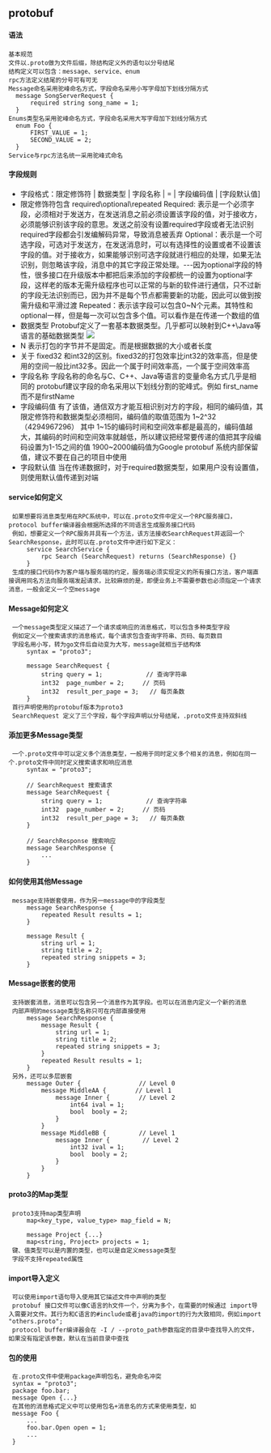 ## protobuf

#### 语法
```$xslt
基本规范
文件以.proto做为文件后缀，除结构定义外的语句以分号结尾
结构定义可以包含：message、service、enum
rpc方法定义结尾的分号可有可无
Message命名采用驼峰命名方式，字段命名采用小写字母加下划线分隔方式
  message SongServerRequest {
      required string song_name = 1;
  }
Enums类型名采用驼峰命名方式，字段命名采用大写字母加下划线分隔方式
  enum Foo {
      FIRST_VALUE = 1;
      SECOND_VALUE = 2;
  }
Service与rpc方法名统一采用驼峰式命名
```

#### 字段规则
* 字段格式：限定修饰符 | 数据类型 | 字段名称 | = | 字段编码值 | [字段默认值]
* 限定修饰符包含 required\optional\repeated
Required: 表示是一个必须字段，必须相对于发送方，在发送消息之前必须设置该字段的值，对于接收方，必须能够识别该字段的意思。发送之前没有设置required字段或者无法识别required字段都会引发编解码异常，导致消息被丢弃
Optional：表示是一个可选字段，可选对于发送方，在发送消息时，可以有选择性的设置或者不设置该字段的值。对于接收方，如果能够识别可选字段就进行相应的处理，如果无法识别，则忽略该字段，消息中的其它字段正常处理。---因为optional字段的特性，很多接口在升级版本中都把后来添加的字段都统一的设置为optional字段，这样老的版本无需升级程序也可以正常的与新的软件进行通信，只不过新的字段无法识别而已，因为并不是每个节点都需要新的功能，因此可以做到按需升级和平滑过渡
Repeated：表示该字段可以包含0~N个元素。其特性和optional一样，但是每一次可以包含多个值。可以看作是在传递一个数组的值
* 数据类型
Protobuf定义了一套基本数据类型。几乎都可以映射到C++\Java等语言的基础数据类型 
![](http://www.topgoer.com/static/wei/5/1.png)
* N 表示打包的字节并不是固定。而是根据数据的大小或者长度
* 关于 fixed32 和int32的区别。fixed32的打包效率比int32的效率高，但是使用的空间一般比int32多。因此一个属于时间效率高，一个属于空间效率高
* 字段名称
字段名称的命名与C、C++、Java等语言的变量命名方式几乎是相同的
protobuf建议字段的命名采用以下划线分割的驼峰式。例如 first_name 而不是firstName
* 字段编码值
有了该值，通信双方才能互相识别对方的字段，相同的编码值，其限定修饰符和数据类型必须相同，编码值的取值范围为 1~2^32（4294967296）
其中 1~15的编码时间和空间效率都是最高的，编码值越大，其编码的时间和空间效率就越低，所以建议把经常要传递的值把其字段编码设置为1-15之间的值
1900~2000编码值为Google protobuf 系统内部保留值，建议不要在自己的项目中使用
* 字段默认值
当在传递数据时，对于required数据类型，如果用户没有设置值，则使用默认值传递到对端

####  service如何定义
     如果想要将消息类型用在RPC系统中，可以在.proto文件中定义一个RPC服务接口，protocol buffer编译器会根据所选择的不同语言生成服务接口代码
     例如，想要定义一个RPC服务并具有一个方法，该方法接收SearchRequest并返回一个SearchResponse，此时可以在.proto文件中进行如下定义：
         service SearchService {
             rpc Search (SearchRequest) returns (SearchResponse) {}
         }
     生成的接口代码作为客户端与服务端的约定，服务端必须实现定义的所有接口方法，客户端直接调用同名方法向服务端发起请求，比较麻烦的是，即便业务上不需要参数也必须指定一个请求消息，一般会定义一个空message
     
#### Message如何定义
     一个message类型定义描述了一个请求或响应的消息格式，可以包含多种类型字段
     例如定义一个搜索请求的消息格式，每个请求包含查询字符串、页码、每页数目
     字段名用小写，转为go文件后自动变为大写，message就相当于结构体
         syntax = "proto3";
     
         message SearchRequest {
             string query = 1;            // 查询字符串
             int32  page_number = 2;     // 页码
             int32  result_per_page = 3;   // 每页条数
         }
     首行声明使用的protobuf版本为proto3
     SearchRequest 定义了三个字段，每个字段声明以分号结尾，.proto文件支持双斜线
     
#### 添加更多Message类型
     一个.proto文件中可以定义多个消息类型，一般用于同时定义多个相关的消息，例如在同一个.proto文件中同时定义搜索请求和响应消息
         syntax = "proto3";
     
         // SearchRequest 搜索请求
         message SearchRequest {
             string query = 1;            // 查询字符串
             int32  page_number = 2;     // 页码
             int32  result_per_page = 3;   // 每页条数
         }
     
         // SearchResponse 搜索响应
         message SearchResponse {
             ...
         }
         
#### 如何使用其他Message
     message支持嵌套使用，作为另一message中的字段类型
         message SearchResponse {
             repeated Result results = 1;
         }
     
         message Result {
             string url = 1;
             string title = 2;
             repeated string snippets = 3;
         }
         
#### Message嵌套的使用
     支持嵌套消息，消息可以包含另一个消息作为其字段。也可以在消息内定义一个新的消息
     内部声明的message类型名称只可在内部直接使用
         message SearchResponse {
             message Result {
                 string url = 1;
                 string title = 2;
                 repeated string snippets = 3;
             }
             repeated Result results = 1;
         }
     另外，还可以多层嵌套
         message Outer {                // Level 0
             message MiddleAA {        // Level 1
                 message Inner {        // Level 2
                     int64 ival = 1;
                     bool  booly = 2;
                 }
             }
             message MiddleBB {         // Level 1
                 message Inner {         // Level 2
                     int32 ival = 1;
                     bool  booly = 2;
                 }
             }
         }
         
         
#### proto3的Map类型
     proto3支持map类型声明
         map<key_type, value_type> map_field = N;
     
         message Project {...}
         map<string, Project> projects = 1;
     键、值类型可以是内置的类型，也可以是自定义message类型
     字段不支持repeated属性
     
     
#### import导入定义
     可以使用import语句导入使用其它描述文件中声明的类型
     protobuf 接口文件可以像C语言的h文件一个，分离为多个，在需要的时候通过 import导入需要对文件。其行为和C语言的#include或者java的import的行为大致相同，例如import "others.proto";
     protocol buffer编译器会在 -I / --proto_path参数指定的目录中查找导入的文件，如果没有指定该参数，默认在当前目录中查找
     
#### 包的使用
     在.proto文件中使用package声明包名，避免命名冲突
     syntax = "proto3";
     package foo.bar;
     message Open {...}
     在其他的消息格式定义中可以使用包名+消息名的方式来使用类型，如
     message Foo {
         ...
         foo.bar.Open open = 1;
         ...
     }
     
     
